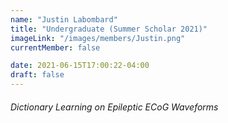 ```yaml
---
name: "Justin Labombard"
title: "Undergraduate (Summer Scholar 2021)"
imageLink: "/images/members/Justin.png"
currentMember: false

date: 2021-06-15T17:00:22-04:00
draft: false
---
```


###### Dictionary Learning on Epileptic ECoG Waveforms
